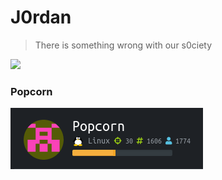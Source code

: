 # J0rdan 
> There is something wrong with our s0ciety

![](https://www.hackthebox.eu/badge/image/60355")



### Popcorn 
![](https://raw.githubusercontent.com/J00rdan/HTB/master/Popcorn_1.png)
